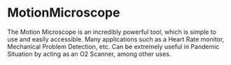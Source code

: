 # MotionMicroscope
The Motion Microscope is an incredibly powerful tool, which is simple to use and easily accessible. Many applications such as a Heart Rate monitor, Mechanical Problem Detection, etc. Can be extremely useful in Pandemic Situation by acting as an O2  Scanner, among other uses.

